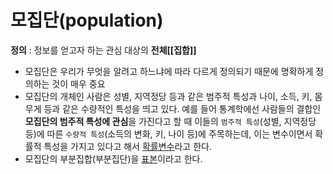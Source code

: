 # 모집단(population)
**정의** : 정보를 얻고자 하는 관심 대상의 **전체[[집합]]**
- 모집단은 우리가 무엇을 알려고 하느냐에 따라 다르게 정의되기 때문에 명확하게 정의하는 것이 매우 중요
- 모집단의 개체인 사람은 성별, 지역정당 등과 같은 범주적 특성과 나이, 소득, 키, 몸무게 등과 같은 수량적인 특성을 띄고 있다. 예를 들어 통계학에선 사람들의 결합인 **모집단의 범주적 특성에 관심**을 가진다고 할 때 이들의 `범주적 특성`(성별, 지역정당 등)에 따른 `수량적 특성`(소득의 변화, 키, 나이 등)에 주목하는데, 이는 변수이면서 확률적 특성을 가지고 있다고 해서 [확률변수](확률변수.md)라고 한다.
- 모집단의 부분집합(부분집단)을 [표본](표본.md)이라고 한다.